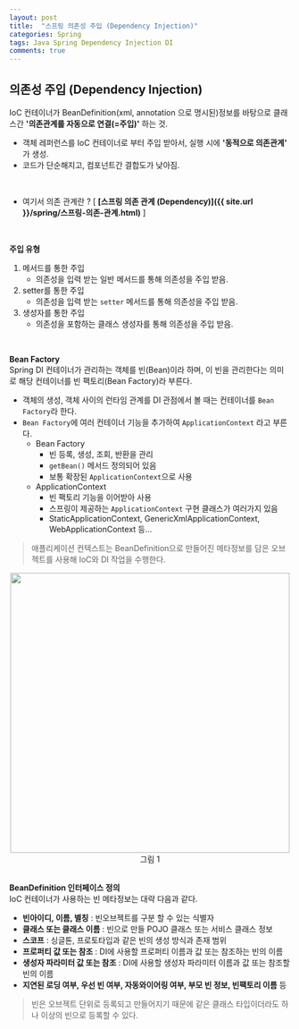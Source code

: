 ```yaml
---
layout: post
title:  "스프링 의존성 주입 (Dependency Injection)"
categories: Spring
tags: Java Spring Dependency Injection DI
comments: true
---
```


## 의존성 주입 (Dependency Injection)

IoC 컨테이너가 BeanDefinition(xml, annotation 으로 명시된)정보를 바탕으로 클래스간 **'의존관계를 자동으로 연결(=주입)'** 하는 것.  
- 객체 레퍼런스를 IoC 컨테이너로 부터 주입 받아서, 실행 시에 **'동적으로 의존관계'** 가 생성.
- 코드가 단순해지고, 컴포넌트간 결합도가 낮아짐.  

<br/>

- 여기서 의존 관계란 ? [ **[스프링 의존 관계 (Dependency)]({{ site.url }}/spring/스프링-의존-관계.html)** ]

<br/>

**주입 유형**
1. 메서드를 통한 주입
    + 의존성을 입력 받는 일반 메서드를 통해 의존성을 주입 받음.
2. setter를 통한 주입
    + 의존성을 입력 받는 `setter` 메서드를 통해 의존성을 주입 받음.
3. 생성자를 통한 주입
    + 의존성을 포함하는 클래스 생성자를 통해 의존성을 주입 받음.
    
<br/>

**Bean Factory**  
Spring DI 컨테이너가 관리하는 객체를 빈(Bean)이라 하며, 이 빈을 관리한다는 의미로 해당 컨테이너를 빈 팩토리(Bean Factory)라 부른다.
- 객체의 생성, 객체 사이의 런타임 관계를 DI 관점에서 볼 때는 컨테이너를 `Bean Factory`라 한다.
- `Bean Factory`에 여러 컨테이너 기능을 추가하여 `ApplicationContext` 라고 부른다.
    + Bean Factory
        + 빈 등록, 생성, 조회, 반환을 관리
        + `getBean()` 메서드 정의되어 있음
        + 보통 확장된 `ApplicationContext`으로 사용
    + ApplicationContext
        + 빈 팩토리 기능을 이어받아 사용
        + 스프링이 제공하는 `ApplicationContext` 구현 클래스가 여러가지 있음
        + StaticApplicationContext, GenericXmlApplicationContext, WebApplicationContext 등...

> 애플리케이션 컨텍스트는 BeanDefinition으로 만들어진 메타정보를 담은 오브젝트를 사용해 IoC와 DI 작업을 수행한다.

<div style="text-align:center">
  <img src="{{ site.url }}/assets/spring/di1.png" width="500" style="border: 1px solid #e9e9e9;" />
  <div>그림 1</div>
</div>

<br/>

**BeanDefinition 인터페이스 정의**  
IoC 컨테이너가 사용하는 빈 메타정보는 대략 다음과 같다.

- **빈아이디, 이름, 별칭** : 빈오브젝트를 구분 할 수 있는 식별자
- **클래스 또는 클래스 이름** : 빈으로 만들 POJO 클래스 또는 서비스 클래스 정보
- **스코프** : 싱글톤, 프로토타입과 같은 빈의 생성 방식과 존재 범위
- **프로퍼티 값 또는 참조** : DI에 사용할 프로퍼티 이름과 값 또는 참조하는 빈의 이름
- **생성자 파라미터 값 또는 참조** : DI에 사용할 생성자 파라미터 이름과 값 또는 참조할 빈의 이름
- **지연된 로딩 여부, 우선 빈 여부, 자동와이어링 여부, 부모 빈 정보, 빈팩토리 이름** 등

> 빈은 오브젝트 단위로 등록되고 만들어지기 때문에 같은 클래스 타입이더라도 하나 이상의 빈으로 등록할 수 있다.

<br/>
<br/>
